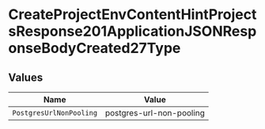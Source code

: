# CreateProjectEnvContentHintProjectsResponse201ApplicationJSONResponseBodyCreated27Type


## Values

| Name                     | Value                    |
| ------------------------ | ------------------------ |
| `PostgresUrlNonPooling`  | postgres-url-non-pooling |